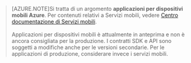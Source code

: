 >[AZURE.NOTE]Si tratta di un argomento **applicazioni per dispositivi mobili Azure**. Per contenuti relativi a Servizi mobili, vedere [Centro documentazione di Servizi mobili](/documentation/services/mobile-services/). <br/><br/>Applicazioni per dispositivi mobili è attualmente in anteprima e non è ancora consigliata per la produzione. I contratti SDK e API sono soggetti a modifiche anche per le versioni secondarie. Per le applicazioni di produzione, considerare invece i servizi mobili.

<!---HONumber=July15_HO4-->